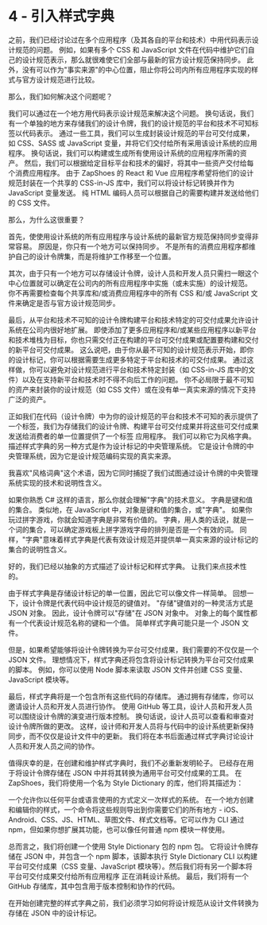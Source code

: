 # 4 - 引入样式字典

之前，我们已经讨论过在多个应用程序（及其各自的平台和技术）中用代码表示设计规范的问题。 例如，如果有多个 CSS 和 JavaScript 文件在代码中维护它们自己的设计规范表示，那么就很难使它们全部与最新的官方设计规范保持同步。 此外，没有可以作为"事实来源"的中心位置，阻止你将公司内所有应用程序实现的样式与官方设计规范进行比较。

那么，我们如何解决这个问题呢？

我们可以通过在一个地方用代码表示设计规范来解决这个问题。 换句话说，我们有一个单独的地方来存储我们的设计令牌，我们的设计规范的平台和技术不可知标签以代码表示。 通过一些工具，我们可以生成封装设计规范的平台可交付成果，如 CSS、SASS 或 JavaScript 变量，并将它们交付给所有采用该设计系统的应用程序。 换句话说，我们可以构建或生成所有使用设计系统的应用程序所需的资产。 然后，我们可以根据给定目标平台和技术的偏好，将其中一些资产交付给每个消费应用程序。 由于 ZapShoes 的 React 和 Vue 应用程序希望将他们的设计规范封装在一个共享的 CSS-in-JS 库中，我们可以将设计标记转换并作为 JavaScript 变量发送。 纯 HTML 编码人员可以根据自己的需要构建并发送给他们的 CSS 文件。

那么，为什么这很重要？

首先，使使用设计系统的所有应用程序与设计系统的最新官方规范保持同步变得非常容易。 原因是，你只有一个地方可以保持同步。 不是所有的消费应用程序都维护自己的设计令牌集，而是将维护工作移至一个位置。

其次，由于只有一个地方可以存储设计令牌，设计人员和开发人员只需扫一眼这个中心位置就可以确定在公司内的所有应用程序中实施（或未实施）的设计规范。 你不再需要检查每个共享库和/或消费应用程序中的所有 CSS 和/或 JavaScript 文件来确定是否与官方设计规范同步。

最后，从平台和技术不可知的设计令牌构建平台和技术特定的可交付成果允许设计系统在公司内很好地扩展。 即使添加了更多应用程序和/或某些应用程序以新平台和技术堆栈为目标，你也只需交付正在构建的平台可交付成果或配置要构建和交付的新平台可交付成果。 这么说吧，由于你从最不可知的设计规范表示开始，即你的设计标记，你可以根据需要生成更多特定于平台和技术的可交付成果。 通过这样做，你可以避免对设计规范进行平台和技术特定封装（如 CSS-in-JS 库中的文件）以及在支持新平台和技术时不得不向后工作的问题。 你不必局限于最不可知的资产来封装你的设计规范（如 CSS 文件）或在没有单一真实来源的情况下支持广泛的资产。

正如我们在代码（设计令牌）中为你的设计规范的平台和技术不可知的表示提供了一个标签，我们为存储我们的设计令牌、构建平台可交付成果并将这些可交付成果发送给消费者的单一位置提供了一个标签 应用程序。 我们可以称它为风格字典。 描述样式字典的另一种方式是作为设计标记的中央管理系统。 它是设计令牌的中央管理系统，因为它是设计规范编码实现的真实来源。

我喜欢"风格词典"这个术语，因为它同时捕捉了我们试图通过设计令牌的中央管理系统实现的技术和说明性含义。

如果你熟悉 C# 这样的语言，那么你就会理解"字典"的技术意义。 字典是键和值的集合。 类似地，在 JavaScript 中，对象是键和值的集合，或"字典"。 如果你玩过拼字游戏，你就会知道字典是非常有价值的。 字典，用人类的话说，就是一个词的集合，可以确定游戏板上拼字游戏字母的排列是否是一个有效的词。 同样，"字典"意味着样式字典是代表有效设计规范并提供单一真实来源的设计标记的集合的说明性含义。

好的，我们已经以抽象的方式描述了设计标记和样式字典。 让我们来点技术性的。

由于样式字典是存储设计标记的单一位置，因此它可以像文件一样简单。 回想一下，设计令牌是代表代码中设计规范的键值对。 "存储"键值对的一种灵活方式是 JSON 对象。 因此，设计令牌可以"存储"在 JSON 对象中。 对象上的每个属性都有一个代表设计规范名称的键和一个值。 简单样式字典可能只是一个 JSON 文件。

但是，如果希望能够将设计令牌转换为平台可交付成果，我们需要的不仅仅是一个 JSON 文件。 理想情况下，样式字典还将包含将设计标记转换为平台可交付成果的脚本。 例如，你可以使用 Node 脚本来读取 JSON 文件并创建 CSS 变量、JavaScript 模块等。

最后，样式字典将是一个包含所有这些代码的存储库。 通过拥有存储库，你可以邀请设计人员和开发人员进行协作。 使用 GitHub 等工具，设计人员和开发人员可以围绕设计令牌的演变进行版本控制。 换句话说，设计人员可以查看和审查对设计令牌所做的更改。 这样，设计师和开发人员将与代码中的设计系统更新保持同步，而不仅仅是设计文件中的更新。 我们将在本书后面通过样式字典讨论设计人员和开发人员之间的协作。

值得庆幸的是，在创建和维护样式字典时，我们不必重新发明轮子。 已经存在用于将设计令牌存储在 JSON 中并将其转换为通用平台可交付成果的工具。 在 ZapShoes，我们将使用一个名为 Style Dictionary 的库，他们将其描述为：

一个允许你以任何平台或语言使用的方式定义一次样式的系统。 在一个地方创建和编辑你的样式，一个命令将这些规则导出到你需要它们的所有地方 - iOS、Android、CSS、JS、HTML、草图文件、样式文档等。它可以作为 CLI 通过 npm，但如果你想扩展其功能，也可以像任何普通 npm 模块一样使用。

总而言之，我们将创建一个使用 Style Dictionary 包的 npm 包。 它将设计令牌存储在 JSON 中，并包含一个 npm 脚本，该脚本执行 Style Dictionary CLI 以构建平台可交付成果（CSS 变量、JavaScript 模块等）。然后我们将有另一个脚本将平台可交付成果交付给所有应用程序 正在消耗设计系统。 最后，我们将有一个 GitHub 存储库，其中包含用于版本控制和协作的代码。

在开始创建完整的样式字典之前，我们必须学习如何将设计规范从设计文件转换为存储在 JSON 中的设计标记。